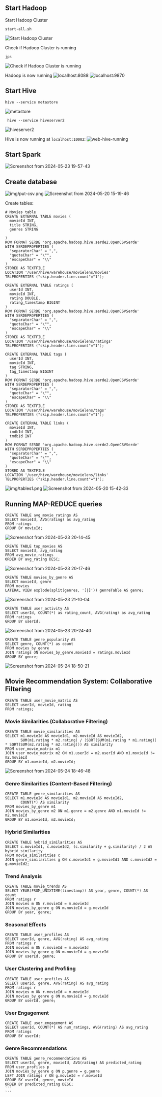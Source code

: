 ## Start Hadoop
Start Hadoop Cluster
```
start-all.sh

```
![Start Hadoop Cluster](img/start-all.png)

Check if Hadoop Cluster is running
```
jps

```
![Check if Hadoop Cluster is running](img/jps.png)

Hadoop is now running
![localhost:8088](img/localhost:8088.png)
![localhost:9870](img/localhost:9870.png)

## Start Hive
```
hive --service metastore
```
![metastore](img/hive-metastore.png)
```
 hive --service hiveserver2
```
![hiveserver2](img/hiveserver2.png)

Hive is now running at `localhost:10002`: 
![web-hive-running](img/web-hive-running.png)

## Start Spark
![Screenshot from 2024-05-23 19-57-43](https://github.com/AnushkaKundu/Hive-and-Hadoop-setup-and-usage/assets/97175497/c37eb3ed-ef67-41af-b822-153712f6cb62)

## Create database
![img/put-csv.png](img/put-csv.png)
![Screenshot from 2024-05-20 15-19-46](https://github.com/AnushkaKundu/Hive-and-Hadoop-setup-and-usage/assets/97175497/436ee464-24cd-4467-a084-0677663bfef7)

Create tables: 
```mysql
# Movies table
CREATE EXTERNAL TABLE movies (
  movieId INT,
  title STRING,
  genres STRING

)
ROW FORMAT SERDE 'org.apache.hadoop.hive.serde2.OpenCSVSerde'
WITH SERDEPROPERTIES (
  "separatorChar" = ",",
  "quoteChar" = "\"",
  "escapeChar" = "\\"
)
STORED AS TEXTFILE
LOCATION '/user/hive/warehouse/movielens/movies'
TBLPROPERTIES ("skip.header.line.count"="1");
```
```mysql
CREATE EXTERNAL TABLE ratings (
  userId INT,
  movieId INT,
  rating DOUBLE,
  rating_timestamp BIGINT
)
ROW FORMAT SERDE 'org.apache.hadoop.hive.serde2.OpenCSVSerde'
WITH SERDEPROPERTIES (
  "separatorChar" = ",",
  "quoteChar" = "\"",
  "escapeChar" = "\\"
)
STORED AS TEXTFILE
LOCATION '/user/hive/warehouse/movielens/ratings'
TBLPROPERTIES ("skip.header.line.count"="1");
```
```mysql
CREATE EXTERNAL TABLE tags (
  userId INT,
  movieId INT,
  tag STRING,
  tag_timestamp BIGINT
)
ROW FORMAT SERDE 'org.apache.hadoop.hive.serde2.OpenCSVSerde'
WITH SERDEPROPERTIES (
  "separatorChar" = ",",
  "quoteChar" = "\"",
  "escapeChar" = "\\"
)
STORED AS TEXTFILE
LOCATION '/user/hive/warehouse/movielens/tags'
TBLPROPERTIES ("skip.header.line.count"="1");
```
```mysql
CREATE EXTERNAL TABLE links (
  movieId INT,
  imdbId INT,
  tmdbId INT
)
ROW FORMAT SERDE 'org.apache.hadoop.hive.serde2.OpenCSVSerde'
WITH SERDEPROPERTIES (
  "separatorChar" = ",",
  "quoteChar" = "\"",
  "escapeChar" = "\\"
)
STORED AS TEXTFILE
LOCATION '/user/hive/warehouse/movielens/links'
TBLPROPERTIES ("skip.header.line.count"="1");
```
![img/tables1.png](img/tables1.png)
![Screenshot from 2024-05-20 15-42-33](https://github.com/AnushkaKundu/Hive-and-Hadoop-setup-and-usage/assets/97175497/c07c4402-290f-4990-8577-4c71a27eb9ff)

## Running MAP-REDUCE queries
<!--
Simple Query example:
```mysql
SELECT movieId, AVG(rating) as avg_rating
FROM ratings
GROUP BY movieId
ORDER BY avg_rating DESC
LIMIT 10;
```
![Screenshot from 2024-05-23 18-54-56](https://github.com/AnushkaKundu/Hive-and-Hadoop-setup-and-usage/assets/97175497/2160008c-4d77-4967-a762-93681f6435a1)

![Screenshot from 2024-05-23 18-57-28](https://github.com/AnushkaKundu/Hive-and-Hadoop-setup-and-usage/assets/97175497/54363326-cfb5-46dc-a49c-fd115d19f23e)

![Screenshot from 2024-05-23 18-58-10](https://github.com/AnushkaKundu/Hive-and-Hadoop-setup-and-usage/assets/97175497/6101e03d-43d9-4e68-9870-d3f66d9d6a31)

-->
```mysql
CREATE TABLE avg_movie_ratings AS
SELECT movieId, AVG(rating) as avg_rating
FROM ratings
GROUP BY movieId;
```
![Screenshot from 2024-05-23 20-14-45](https://github.com/AnushkaKundu/Hive-and-Hadoop-setup-and-usage/assets/97175497/469c98e1-211d-45a9-8c75-dedcd263b954)

```mysql
CREATE TABLE top_movies AS
SELECT movieId, avg_rating
FROM avg_movie_ratings
ORDER BY avg_rating DESC;
```
![Screenshot from 2024-05-23 20-17-46](https://github.com/AnushkaKundu/Hive-and-Hadoop-setup-and-usage/assets/97175497/cff63dea-3bdc-4442-a4cd-4100c6ffde27)

```mysql
CREATE TABLE movies_by_genre AS
SELECT movieId, genre
FROM movies
LATERAL VIEW explode(split(genres, '[|]')) genreTable AS genre;
```
![Screenshot from 2024-05-23 21-10-04](https://github.com/AnushkaKundu/Hive-and-Hadoop-setup-and-usage/assets/97175497/4014fc9f-7283-4ba9-bc46-904b09d73969)

```mysql
CREATE TABLE user_activity AS
SELECT userId, COUNT(*) as rating_count, AVG(rating) as avg_rating
FROM ratings
GROUP BY userId;
```
![Screenshot from 2024-05-23 20-24-40](https://github.com/AnushkaKundu/Hive-and-Hadoop-setup-and-usage/assets/97175497/a21d7c8a-d689-45c5-839a-5373a5d1e2a4)
```mysql
CREATE TABLE genre_popularity AS
SELECT genre, COUNT(*) as count
FROM movies_by_genre
JOIN ratings ON movies_by_genre.movieId = ratings.movieId
GROUP BY genre;
```
![Screenshot from 2024-05-24 18-50-21](https://github.com/AnushkaKundu/Hive-and-Hadoop-setup-and-usage/assets/97175497/2396654f-b3b9-4bd0-81e7-535481cc6d55)

## Movie Recommendation System: Collaborative Filtering
```mysql
CREATE TABLE user_movie_matrix AS
SELECT userId, movieId, rating
FROM ratings;
```

### Movie Similarities (Collaborative Filtering)
```mysql
CREATE TABLE movie_similarities AS
SELECT m1.movieId AS movieId1, m2.movieId AS movieId2, 
       SUM(m1.rating * m2.rating) / (SQRT(SUM(m1.rating * m1.rating)) * SQRT(SUM(m2.rating * m2.rating))) AS similarity
FROM user_movie_matrix m1
JOIN user_movie_matrix m2 ON m1.userId = m2.userId AND m1.movieId != m2.movieId
GROUP BY m1.movieId, m2.movieId;
```
![Screenshot from 2024-05-24 18-46-48](https://github.com/AnushkaKundu/Hive-and-Hadoop-setup-and-usage/assets/97175497/e3183052-949e-4a8f-9130-3fd824ae2c44)

### Genre Similarities (Content-Based Filtering)
```mysql
CREATE TABLE genre_similarities AS
SELECT m1.movieId AS movieId1, m2.movieId AS movieId2, 
       COUNT(*) AS similarity
FROM movies_by_genre m1
JOIN movies_by_genre m2 ON m1.genre = m2.genre AND m1.movieId != m2.movieId
GROUP BY m1.movieId, m2.movieId;
```

### Hybrid Similarities
```mysql
CREATE TABLE hybrid_similarities AS
SELECT c.movieId1, c.movieId2, (c.similarity + g.similarity) / 2 AS hybrid_similarity
FROM movie_similarities c
JOIN genre_similarities g ON c.movieId1 = g.movieId1 AND c.movieId2 = g.movieId2;
```

### Trend Analysis
```mysql
CREATE TABLE movie_trends AS
SELECT YEAR(FROM_UNIXTIME(timestamp)) AS year, genre, COUNT(*) AS count
FROM ratings r
JOIN movies m ON r.movieId = m.movieId
JOIN movies_by_genre g ON m.movieId = g.movieId
GROUP BY year, genre;
```

### Seasonal Effects
```mysql
CREATE TABLE user_profiles AS
SELECT userId, genre, AVG(rating) AS avg_rating
FROM ratings r
JOIN movies m ON r.movieId = m.movieId
JOIN movies_by_genre g ON m.movieId = g.movieId
GROUP BY userId, genre;
```

###  User Clustering and Profiling
```mysql
CREATE TABLE user_profiles AS
SELECT userId, genre, AVG(rating) AS avg_rating
FROM ratings r
JOIN movies m ON r.movieId = m.movieId
JOIN movies_by_genre g ON m.movieId = g.movieId
GROUP BY userId, genre;
```

### User Engagement
```mysql
CREATE TABLE user_engagement AS
SELECT userId, COUNT(*) AS num_ratings, AVG(rating) AS avg_rating
FROM ratings
GROUP BY userId;
```

### Genre Recommendations
````mysql
CREATE TABLE genre_recommendations AS
SELECT userId, genre, movieId, AVG(rating) AS predicted_rating
FROM user_profiles p
JOIN movies_by_genre g ON p.genre = g.genre
LEFT JOIN ratings r ON g.movieId = r.movieId
GROUP BY userId, genre, movieId
ORDER BY predicted_rating DESC;
```
```
